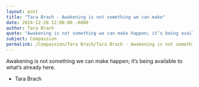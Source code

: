 ```yaml
---
layout: post
title: "Tara Brach - Awakening is not something we can make"
date: 2024-12-28 12:00:00 -0000
author: Tara Brach
quote: "Awakening is not something we can make happen; it’s being available to what’s already here."
subject: Compassion
permalink: /Compassion/Tara Brach/Tara Brach - Awakening is not something we can make
---
```


Awakening is not something we can make happen; it’s being available to what’s already here.

- Tara Brach
